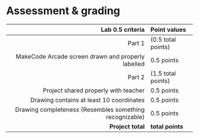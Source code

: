 # Assessment & grading

Lab 0.5 criteria | Point values
-:|:-
Part 1 | (0.5 total points)
MakeCode Arcade screen drawn and properly labelled | 0.5 points
Part 2 | (1.5 total points)
Project shared properly with teacher | 0.5 points
Drawing contains at least 10 coordinates | 0.5 points
Drawing completeness (Resembles something recognizable) | 0.5 points
**Project total**| **total points**
